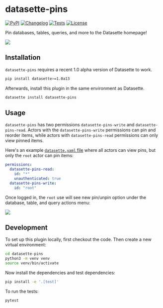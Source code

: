 # datasette-pins

[![PyPI](https://img.shields.io/pypi/v/datasette-pins.svg)](https://pypi.org/project/datasette-pins/)
[![Changelog](https://img.shields.io/github/v/release/datasette/datasette-pins?include_prereleases&label=changelog)](https://github.com/datasette/datasette-pins/releases)
[![Tests](https://github.com/datasette/datasette-pins/actions/workflows/test.yml/badge.svg)](https://github.com/datasette/datasette-pins/actions/workflows/test.yml)
[![License](https://img.shields.io/badge/license-Apache%202.0-blue.svg)](https://github.com/datasette/datasette-pins/blob/main/LICENSE)

Pin databases, tables, queries, and more to the Datasette homepage!

<img src="https://datasette-cloud-assets.s3.amazonaws.com/blog/2024/datasette-pins/hero.png"/>

## Installation

`datasette-pins` requires a recent 1.0 alpha version of Datasette to work.

```bash
pip install datasette>=1.0a13
```

Afterwards, install this plugin in the same environment as Datasette.

```bash
datasette install datasette-pins
```

## Usage

`datasette-pins` has two permissions `datasette-pins-write` and
`datasette-pins-read`. Actors with the `datasette-pins-write` permissions can
pin and reorder items, while actors with `datasette-pins-read` permissions can
only view pinned items.

Here's an example
[`datasette.yaml` file](https://docs.datasette.io/en/latest/configuration.html#datasette-yaml-reference)
where all actors can view pins, but only the `root` actor can pin items:

```yaml
permissions:
  datasette-pins-read:
    id: "*"
    unauthenticated: true
  datasette-pins-write:
    id: "root"
```

Once logged in, the `root` use will see new pin/unpin option under the database,
table, and query actions menu:

<img src="https://datasette-cloud-assets.s3.amazonaws.com/blog/2024/datasette-pins/table-example.png"/>

## Development

To set up this plugin locally, first checkout the code. Then create a new
virtual environment:

```bash
cd datasette-pins
python3 -m venv venv
source venv/bin/activate
```

Now install the dependencies and test dependencies:

```bash
pip install -e '.[test]'
```

To run the tests:

```bash
pytest
```

